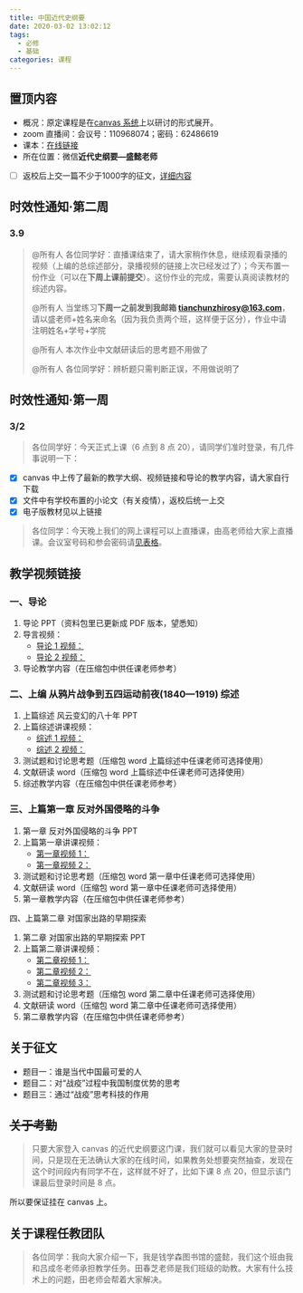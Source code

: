 ```yaml
---
title: 中国近代史纲要
date: 2020-03-02 13:02:12
tags:
  - 必修
  - 基础
categories: 课程
---
```


## 置顶内容

- 概况：原定课程是在[canvas 系统](https://oc.sjtu.edu.cn/courses/19250)上以研讨的形式展开。
- zoom 直播间：会议号：110968074；密码：62486619
- 课本：[在线链接](https://article.xuexi.cn/articles/pdf/index.html?art_id=17316725698508713684)
- 所在位置：微信**近代史纲要—盛懿老师**
- [ ] 返校后上交一篇不少于1000字的征文，[详细内容](#关于征文)

<!--more-->

## 时效性通知·第二周

### 3.9

> @所有人
> 各位同学好：直播课结束了，请大家稍作休息，继续观看录播的视频（上编的总综述部分，录播视频的链接上次已经发过了）；今天布置一份作业（可以在**下周上课前提交**）。这份作业的完成，需要认真阅读教材的综述内容。
>
> @所有人
> 当堂练习**下周一之前发到我邮箱 tianchunzhirosy@163.com**，请以盛老师+姓名来命名（因为我负责两个班，这样便于区分），作业中请注明姓名+学号+学院
>
> @所有人
> 本次作业中文献研读后的思考题不用做了
>
> @所有人
> 各位同学好：辨析题只需判断正误，不用做说明了

## 时效性通知·第一周

### 3/2

> 各位同学好：今天正式上课（6 点到 8 点 20），请同学们准时登录，有几件事说明一下：

- [x] canvas 中上传了最新的教学大纲、视频链接和导论的教学内容，请大家自行下载
- [x] 文件中有学校布置的小论文（有关疫情），返校后统一上交
- [x] 电子版教材见以上链接

> 各位同学：今天晚上我们的网上课程可以上直播课，由高老师给大家上直播课。会议室号码和参会密码请[见表格](#置顶内容)。

## 教学视频链接

### 一、导论

1. 导论 PPT（资料包里已更新成 PDF 版本，望悉知）
2. 导言视频：
   - [导论 1 视频：](https://vshare.sjtu.edu.cn/play/7e66c8e55dea314ce4d8bef84b8696df)
   - [导论 2 视频：](https://vshare.sjtu.edu.cn/play/c39d7561aef61d2818216fc69f2508e5)
3. 导论教学内容（在压缩包中供任课老师参考）

### 二、上编 从鸦片战争到五四运动前夜(1840—1919) 综述

1. 上篇综述 风云变幻的八十年 PPT
2. 上篇综述讲课视频：
   - [综述 1 视频：](https://vshare.sjtu.edu.cn/play/f0edb88545599c8cf17f49ea86fd0764)
   - [综述 2 视频：](https://vshare.sjtu.edu.cn/play/ba12bf6d1c57f2119f74b8c19d3c32d5)
3. 测试题和讨论思考题（压缩包 word 上篇综述中任课老师可选择使用）
4. 文献研读 word（压缩包 word 上篇综述中任课老师可选择使用）
5. 综述教学内容（在压缩包中供任课老师参考）

### 三、上篇第一章 反对外国侵略的斗争

1. 第一章 反对外国侵略的斗争 PPT
2. 上篇第一章讲课视频：
   - [第一章视频 1：](https://vshare.sjtu.edu.cn/play/d0c56a87a79679ba2710902565f01fe7)
   - [第一章视频 2：](https://vshare.sjtu.edu.cn/play/17a2ad7dad669f56fd0bdab58430cd12)
3. 测试题和讨论思考题（压缩包 word 第一章中任课老师可选择使用）
4. 文献研读 word（压缩包 word 第一章中任课老师可选择使用）
5. 第一章教学内容（在压缩包中供任课老师参考）

四、上篇第二章 对国家出路的早期探索

1. 第二章 对国家出路的早期探索 PPT
2. 上篇第二章讲课视频：
   - [第二章视频 1：](https://vshare.sjtu.edu.cn/play/497f63f7594d4454ab2ea6eb3419f825)
   - [第二章视频 2：](https://vshare.sjtu.edu.cn/play/86c3cd8a07f2f4b98659c613c2b59057)
   - [第二章视频 3：](https://vshare.sjtu.edu.cn/play/ad32e376ba76bc5020f3eb55962dea9a)
3. 测试题和讨论思考题（压缩包 word 第二章中任课老师可选择使用）
4. 文献研读 word（压缩包 word 第二章中任课老师可选择使用）
5. 第二章教学内容（在压缩包中供任课老师参考）

## 关于征文

- 题目一：谁是当代中国最可爱的人
- 题目二：对“战疫”过程中我国制度优势的思考
- 题目三：通过“战疫”思考科技的作用

## ~~关于考勤~~

> 只要大家登入 canvas 的近代史纲要这门课，我们就可以看见大家的登录时间，只是现在无法确认大家的在线时间，如果教务处想要突然抽查，发现在这个时间段内有同学不在，这样就不好了，比如下课 8 点 20，但显示该门课最后登录时间是 8 点。

所以要保证挂在 canvas 上。

## 关于课程任教团队

> 各位同学：我向大家介绍一下，我是钱学森图书馆的盛懿，我们这个班由我和吕成冬老师承担教学任务。田春芝老师是我们班级的助教。大家有什么技术上的问题，田老师会帮着大家解决。
